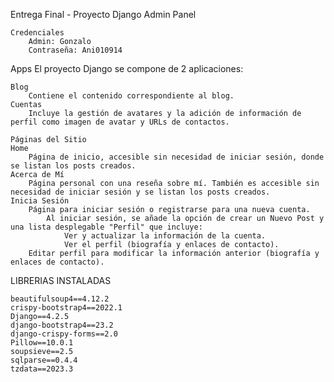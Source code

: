 Entrega Final - Proyecto Django
Admin Panel

	Credenciales
 		Admin: Gonzalo
		Contraseña: Ani010914
Apps
El proyecto Django se compone de 2 aplicaciones:

	Blog
		Contiene el contenido correspondiente al blog.
	Cuentas
 		Incluye la gestión de avatares y la adición de información de perfil como imagen de avatar y URLs de contactos.

	Páginas del Sitio
	Home
 		Página de inicio, accesible sin necesidad de iniciar sesión, donde se listan los posts creados.
	Acerca de Mí
		Página personal con una reseña sobre mí. También es accesible sin necesidad de iniciar sesión y se listan los posts creados.
	Inicia Sesión
		Página para iniciar sesión o registrarse para una nueva cuenta.
			Al iniciar sesión, se añade la opción de crear un Nuevo Post y una lista desplegable "Perfil" que incluye:
				Ver y actualizar la información de la cuenta.
				Ver el perfil (biografía y enlaces de contacto).
		Editar perfil para modificar la información anterior (biografía y enlaces de contacto).

LIBRERIAS INSTALADAS


	beautifulsoup4==4.12.2
	crispy-bootstrap4==2022.1
	Django==4.2.5
	django-bootstrap4==23.2
	django-crispy-forms==2.0
	Pillow==10.0.1
	soupsieve==2.5
	sqlparse==0.4.4
	tzdata==2023.3
 
